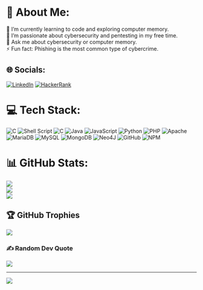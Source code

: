 # 💫 About Me:
🔭 I’m currently learning to code and exploring computer memory.<br>
🌱 I’m passionate about cybersecurity and pentesting in my free time.<br>
💬 Ask me about cybersecurity or computer memory.<br>
⚡ Fun fact: Phishing is the most common type of cybercrime.



## 🌐 Socials:
  [![LinkedIn](https://img.shields.io/badge/LinkedIn-%230077B5.svg?logo=linkedin&logoColor=white)](https://linkedin.com/in/janardan-pathak) [![HackerRank](https://img.shields.io/badge/HackerRank-%23000000.svg?logo=hackerrank&logoColor=white)](https://www.hackerrank.com/profile/janardanpathak)

# 💻 Tech Stack:
![C](https://img.shields.io/badge/c-%2300599C.svg?style=plastic&logo=c&logoColor=white) ![Shell Script](https://img.shields.io/badge/shell_script-%23121011.svg?style=plastic&logo=gnu-bash&logoColor=white) ![C](https://img.shields.io/badge/c-%2300599C.svg?style=plastic&logo=c&logoColor=white) ![Java](https://img.shields.io/badge/java-%23ED8B00.svg?style=plastic&logo=openjdk&logoColor=white) ![JavaScript](https://img.shields.io/badge/javascript-%23323330.svg?style=plastic&logo=javascript&logoColor=%23F7DF1E) ![Python](https://img.shields.io/badge/python-3670A0?style=plastic&logo=python&logoColor=ffdd54) ![PHP](https://img.shields.io/badge/php-%23777BB4.svg?style=plastic&logo=php&logoColor=white) ![Apache](https://img.shields.io/badge/apache-%23D42029.svg?style=plastic&logo=apache&logoColor=white) ![MariaDB](https://img.shields.io/badge/MariaDB-003545?style=plastic&logo=mariadb&logoColor=white) ![MySQL](https://img.shields.io/badge/mysql-4479A1.svg?style=plastic&logo=mysql&logoColor=white) ![MongoDB](https://img.shields.io/badge/MongoDB-%234ea94b.svg?style=plastic&logo=mongodb&logoColor=white) ![Neo4J](https://img.shields.io/badge/Neo4j-008CC1?style=plastic&logo=neo4j&logoColor=white) ![GitHub](https://img.shields.io/badge/github-%23121011.svg?style=plastic&logo=github&logoColor=white) ![NPM](https://img.shields.io/badge/NPM-%23CB3837.svg?style=plastic&logo=npm&logoColor=white)
# 📊 GitHub Stats:
![](https://github-readme-stats.vercel.app/api?username=Janardan-pathak&theme=tokyonight&hide_border=false&include_all_commits=false&count_private=false)<br/>
![](https://github-readme-streak-stats.herokuapp.com/?user=Janardan-pathak&theme=tokyonight&hide_border=false)<br/>
![](https://github-readme-stats.vercel.app/api/top-langs/?username=Janardan-pathak&theme=tokyonight&hide_border=false&include_all_commits=false&count_private=false&layout=compact)

## 🏆 GitHub Trophies
![](https://github-profile-trophy.vercel.app/?username=Janardan-pathak&theme=dracula&no-frame=false&no-bg=false&margin-w=4)

### ✍️ Random Dev Quote
![](https://quotes-github-readme.vercel.app/api?type=horizontal&theme=radical)

---
[![](https://visitcount.itsvg.in/api?id=Janardan-pathak&icon=2&color=13)](https://visitcount.itsvg.in)

<!-- Proudly created with GPRM ( https://gprm.itsvg.in ) -->
